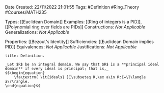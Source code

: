 <div class="topSpace"></div>

Date Created: 22/11/2022 21:01:55
Tags: #Definition #Ring_Theory #Courses/MATH235

Types: [[Euclidean Domain]]
Examples: [[Ring of integers is a PID]], [[Polynomial ring over fields are PIDs]]
Constructions: _Not Applicable_
Generalizations: _Not Applicable_

Properties: [[Bezout's Identity]]
Sufficiencies: [[Euclidean Domain implies PID]]
Equivalences: _Not Applicable_
Justifications: _Not Applicable_

``` ad-Definition
title: Definition.

_Let $R$ be an integral domain. We say that $R$ is a **principal ideal domain** if every ideal is principal; that is,_
$$\begin{equation}
    \fa\textrm{ \it{ideals} }I\subseteq R,\ex a\in R:I=\l\langle a\r\rangle.
\end{equation}$$

```
